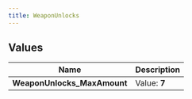 ```yaml
---
title: WeaponUnlocks
---
```


## Values
| Name | Description |
| ---- | ----------- |
| **WeaponUnlocks_MaxAmount** | Value: **7** |

